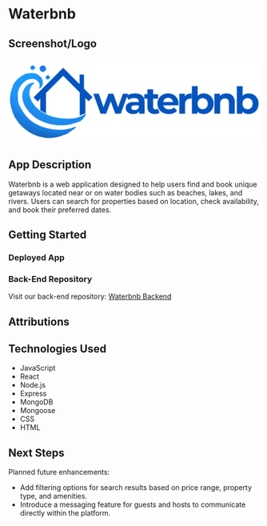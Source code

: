 # Waterbnb

## Screenshot/Logo
![Waterbnb Logo](./public/images/main-logo.png)

## App Description
Waterbnb is a web application designed to help users find and book unique getaways located near or on water bodies such as beaches, lakes, and rivers. Users can search for properties based on location, check availability, and book their preferred dates.

## Getting Started
### Deployed App
<!-- Check it out live!: [Waterbnb] -->

### Back-End Repository
Visit our back-end repository: [Waterbnb Backend](link-to-backend-repo)

## Attributions


## Technologies Used
- JavaScript
- React
- Node.js
- Express
- MongoDB
- Mongoose
- CSS
- HTML

## Next Steps
Planned future enhancements:
- Add filtering options for search results based on price range, property type, and amenities.
- Introduce a messaging feature for guests and hosts to communicate directly within the platform.


